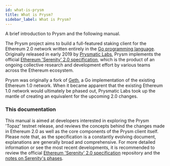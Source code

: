 ```yaml
---
id: what-is-prysm
title: What is Prysm?
sidebar_label: What is Prysm?
---
```

A brief introduction to Prysm and the following manual.


The Prysm project aims to build a full-featured staking client for the Ethereum 2.0 network written entirely in the [Go programming language](https://golang.org). Originally released in early 2019 by [Prysmatic Labs](https://prysmaticlabs.com), Prysm implements the official [Ethereum 'Serenity' 2.0 specification](https://github.com/ethereum/eth2.0-specs), which is the product of an ongoing collective research and development effort by various teams across the Ethereum ecosystem.

Prysm was originally a fork of [Geth](https://geth.ethereum.org/), a Go implementation of the existing Ethereum 1.0 network. When it became apparent that the existing Ethereum 1.0 network would ultimately be phased out, Prysmatic Labs took up the mantle of creating an equivalent for the upcoming 2.0 changes.

### This documentation

This manual is aimed at developers interested in exploring the Prysm 'Topaz' testnet release, and reviews the concepts behind the changes made in Ethereum 2.0 as well as the core components of the Prysm client itself. Please note that, as the specification is a constantly evolving document, explanations are generally broad and comprehensive. For more detailed information or see the most recent developments, it is recommended to review the official [Ethereum 'Serenity' 2.0 specification](https://github.com/ethereum/eth2.0-specs) repository and the [notes on Serenity's phases](https://docs.ethhub.io/ethereum-roadmap/ethereum-2.0/eth-2.0-phases).
